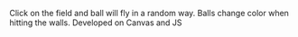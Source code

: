 Click on the field and ball will fly in a random way. Balls change color when hitting the walls. Developed on Canvas and JS

